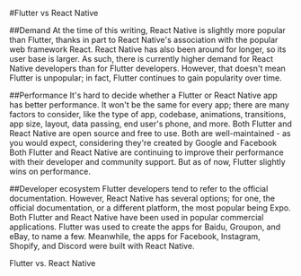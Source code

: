 #Flutter vs React Native

##Demand
At the time of this writing, React Native is slightly more popular than Flutter, thanks in part to React Native's association with the popular web framework React. React Native has also been around for longer, so its user base is larger.
As such, there is currently higher demand for React Native developers than for Flutter developers. However, that doesn't mean Flutter is unpopular; in fact, Flutter continues to gain popularity over time.

##Performance
It's hard to decide whether a Flutter or React Native app has better performance. It won't be the same for every app; there are many factors to consider, like the type of app, codebase, animations, transitions, app size, layout, data passing, end user's phone, and more.
Both Flutter and React Native are open source and free to use. Both are well-maintained - as you would expect, considering they're created by Google and Facebook
Both Flutter and React Native are continuing to improve their performance with their developer and community support. But as of now, Flutter slightly wins on performance.

##Developer ecosystem
Flutter developers tend to refer to the official documentation. However, React Native has several options; for one, the official documentation, or a different platform, the most popular being Expo.
Both Flutter and React Native have been used in popular commercial applications. Flutter was used to create the apps for Baidu, Groupon, and eBay, to name a few. Meanwhile, the apps for Facebook, Instagram, Shopify, and Discord were built with React Native.

<BadgeLink badgeText='Read' colorScheme="yellow" href='https://blog.logrocket.com/react-native-vs-flutter/'>Flutter vs. React Native</BadgeLink>

